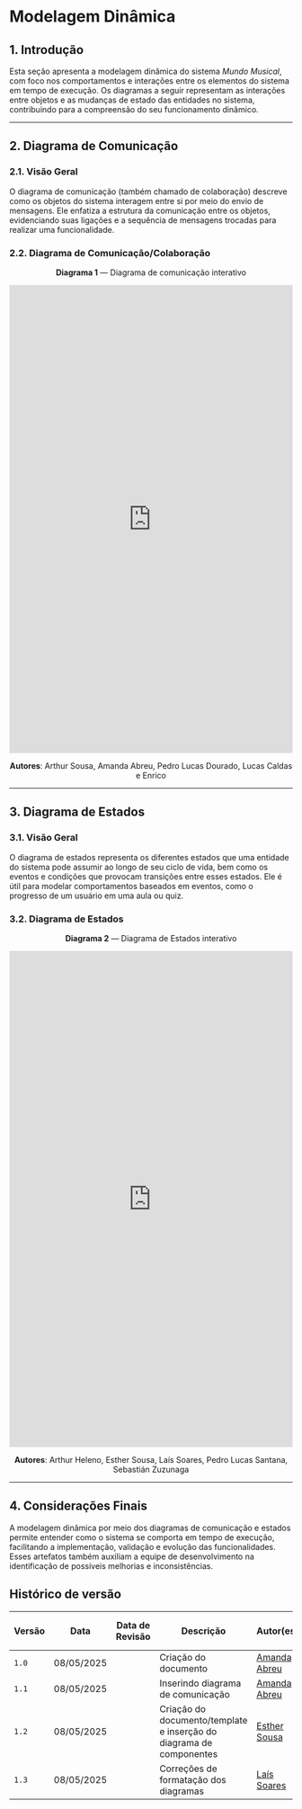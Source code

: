 # Modelagem Dinâmica

## 1. Introdução

Esta seção apresenta a modelagem dinâmica do sistema *Mundo Musical*, com foco nos comportamentos e interações entre os elementos do sistema em tempo de execução. Os diagramas a seguir representam as interações entre objetos e as mudanças de estado das entidades no sistema, contribuindo para a compreensão do seu funcionamento dinâmico.

---

## 2. Diagrama de Comunicação

### 2.1. Visão Geral

O diagrama de comunicação (também chamado de colaboração) descreve como os objetos do sistema interagem entre si por meio do envio de mensagens. Ele enfatiza a estrutura da comunicação entre os objetos, evidenciando suas ligações e a sequência de mensagens trocadas para realizar uma funcionalidade.

### 2.2. Diagrama de Comunicação/Colaboração

<center>

**Diagrama 1** — Diagrama de comunicação interativo
</center>

<iframe frameborder="0" style="width:100%;height:833px;" src="https://viewer.diagrams.net/?tags=%7B%7D&lightbox=1&highlight=0000ff&layers=1&nav=1&title=Diagrama%20de%20Comunica%C3%A7%C3%A3o%2FColabora%C3%A7%C3%A3o.drawio&dark=auto#Uhttps%3A%2F%2Fdrive.google.com%2Fuc%3Fid%3D1alHIy7oOir-QoTuYbi5JD7kGRIKJBo14%26export%3Ddownload"></iframe>
<center>

**Autores**: Arthur Sousa, Amanda Abreu, Pedro Lucas Dourado, Lucas Caldas e Enrico
</center>

---

## 3. Diagrama de Estados

### 3.1. Visão Geral

O diagrama de estados representa os diferentes estados que uma entidade do sistema pode assumir ao longo de seu ciclo de vida, bem como os eventos e condições que provocam transições entre esses estados. Ele é útil para modelar comportamentos baseados em eventos, como o progresso de um usuário em uma aula ou quiz.

### 3.2. Diagrama de Estados

<center>

**Diagrama 2** — Diagrama de Estados interativo
</center>

<iframe frameborder="0" style="width:100%;height:883px;" src="https://viewer.diagrams.net/?tags=%7B%7D&lightbox=1&highlight=0000ff&edit=_blank&layers=1&nav=1&title=Diagrama%20de%20Estados.drawio&dark=auto#Uhttps%3A%2F%2Fdrive.google.com%2Fuc%3Fid%3D1kBSxtjNa7GdBC78dxPFeLR8s3uI1kk1w%26export%3Ddownload"></iframe>

<center>
  
**Autores**: Arthur Heleno, Esther Sousa, Laís Soares, Pedro Lucas Santana, Sebastián Zuzunaga
</center>

---

## 4. Considerações Finais

A modelagem dinâmica por meio dos diagramas de comunicação e estados permite entender como o sistema se comporta em tempo de execução, facilitando a implementação, validação e evolução das funcionalidades. Esses artefatos também auxiliam a equipe de desenvolvimento na identificação de possíveis melhorias e inconsistências.


## Histórico de versão

| Versão | Data       | Data de Revisão | Descrição            | Autor(es)                                           | Revisor(es) | Detalhes da revisão |
|--------|------------|-----------------|----------------------|-----------------------------------------------------|-------------|---------------------|
| `1.0`  | 08/05/2025 |                 | Criação do documento| [Amanda Abreu](https://github.com/Amandaaaaabreu) | [Arthur Sousa](https://github.com/arthurrsousa/) |                     |
| `1.1`  | 08/05/2025 |                 | Inserindo diagrama de comunicação| [Amanda Abreu](https://github.com/Amandaaaaabreu) | [Arthur Sousa](https://github.com/arthurrsousa/) |
| `1.2`  | 08/05/2025 | | Criação do documento/template e inserção do diagrama de componentes | [Esther Sousa](https://github.com/EstherSousaa)  |[Amanda](https://github.com/Amandaaaaabreu) | ||
| `1.3`  | 08/05/2025 | | Correções de formatação dos diagramas | [Laís Soares](https://github.com/Laisczt)  |[Amanda](https://github.com/Amandaaaaabreu) | ||
